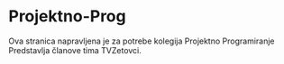 # Projektno-Prog

Ova stranica napravljena je za potrebe kolegija Projektno Programiranje
Predstavlja članove tima TVZetovci.
